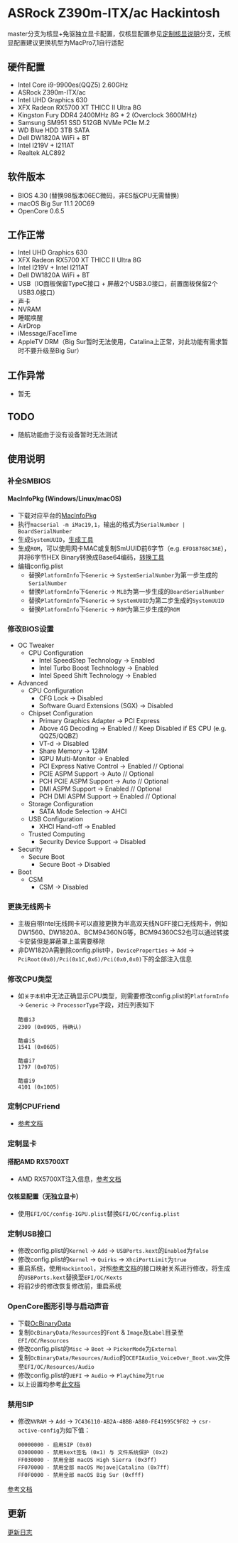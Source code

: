 # ASRock Z390m-ITX/ac Hackintosh

master分支为核显+免驱独立显卡配置，仅核显配置参见[定制核显说明](#仅核显配置无独立显卡)分支，无核显配置建议更换机型为MacPro7,1自行适配


## 硬件配置
- Intel Core i9-9900es(QQZ5) 2.60GHz
- ASRock Z390m-ITX/ac
- Intel UHD Graphics 630
- XFX Radeon RX5700 XT THICC II Ultra 8G
- Kingston Fury DDR4 2400MHz 8G * 2 (Overclock 3600MHz)
- Samsung SM951 SSD 512GB NVMe PCIe M.2
- WD Blue HDD 3TB SATA
- Dell DW1820A WiFi + BT
- Intel I219V + I211AT
- Realtek ALC892


## 软件版本
- BIOS 4.30 (替换98版本06EC微码，非ES版CPU无需替换)
- macOS Big Sur 11.1 20C69
- OpenCore 0.6.5


## 工作正常
- Intel UHD Graphics 630
- XFX Radeon RX5700 XT THICC II Ultra 8G
- Intel I219V + Intel I211AT
- Dell DW1820A WiFi + BT
- USB（IO面板保留TypeC接口 + 屏蔽2个USB3.0接口，前置面板保留2个USB3.0接口）
- 声卡
- NVRAM
- 睡眠唤醒
- AirDrop
- iMessage/FaceTime
- AppleTV DRM（Big Sur暂时无法使用，Catalina上正常，对此功能有需求暂时不要升级至Big Sur）


## 工作异常
- 暂无


## TODO
- 随航功能由于没有设备暂时无法测试


## 使用说明

### 补全SMBIOS

#### MacInfoPkg (Windows/Linux/macOS)
- 下载对应平台的[MacInfoPkg](https://github.com/acidanthera/MacInfoPkg/releases)
- 执行```macserial -m iMac19,1```，输出的格式为```SerialNumber | BoardSerialNumber```
- 生成```SystemUUID```，[生成工具](https://www.uuidgenerator.net/version4)
- 生成```ROM```，可以使用网卡MAC或复制SmUUID前6字节（e.g. ```EFD18768C3AE```），并将6字节HEX Binary转换成Base64编码，[转换工具](https://cryptii.com/pipes/binary-to-base64)
- 编辑config.plist
  - 替换```PlatformInfo```下```Generic``` -> ```SystemSerialNumber```为第一步生成的```SerialNumber```
  - 替换```PlatformInfo```下```Generic``` -> ```MLB```为第一步生成的```BoardSerialNumber```
  - 替换```PlatformInfo```下```Generic``` -> ```SystemUUID```为第二步生成的```SystemUUID```
  - 替换```PlatformInfo```下```Generic``` -> ```ROM```为第三步生成的```ROM```

### 修改BIOS设置
- OC Tweaker
  - CPU Configuration
    - Intel SpeedStep Technology -> Enabled
    - Intel Turbo Boost Technology -> Enabled
    - Intel Speed Shift Technology -> Enabled
- Advanced
  - CPU Configuration
    - CFG Lock -> Disabled
    - Software Guard Extensions (SGX) -> Disabled
  - Chipset Configuration
    - Primary Graphics Adapter -> PCI Express
    - Above 4G Decoding -> Enabled            // Keep Disabled if ES CPU (e.g. QQZ5/QQBZ)
    - VT-d -> Disabled
    - Share Memory -> 128M
    - IGPU Multi-Monitor -> Enabled
    - PCI Express Native Control -> Enabled   // Optional
    - PCIE ASPM Support -> Auto               // Optional
    - PCH PCIE ASPM Support -> Auto           // Optional
    - DMI ASPM Support -> Enabled             // Optional
    - PCH DMI ASPM Support -> Enabled         // Optional
  - Storage Configuration
    - SATA Mode Selection -> AHCI
  - USB Configuration
    - XHCI Hand-off -> Enabled
  - Trusted Computing
    - Security Device Support -> Disabled
- Security
  - Secure Boot
    - Secure Boot -> Disabled
- Boot
  - CSM
    - CSM -> Disabled

### 更换无线网卡
- 主板自带Intel无线网卡可以直接更换为半高双天线NGFF接口无线网卡，例如DW1560、DW1820A、BCM94360NG等，BCM94360CS2也可以通过转接卡安装但是屏蔽罩上盖需要移除
- 非DW1820A需删除config.plist中，```DeviceProperties``` -> ```Add``` -> ```PciRoot(0x0)/Pci(0x1C,0x6)/Pci(0x0,0x0)```下的全部注入信息

### 修改CPU类型
- 如```关于本机```中无法正确显示CPU类型，则需要修改config.plist的```PlatformInfo``` -> ```Generic``` -> ```ProcessorType```字段，对应列表如下
  ```
  酷睿i3
  2309 (0x0905, 待确认)

  酷睿i5
  1541 (0x0605)

  酷睿i7
  1797 (0x0705)

  酷睿i9
  4101 (0x1005)
  ```

### 定制CPUFriend
- [参考文档](Resources/CPU/README.md)

### 定制显卡

#### 搭配AMD RX5700XT
- AMD RX5700XT注入信息，[参考文档](Resources/GPU/README.md)

#### 仅核显配置（无独立显卡）
- 使用```EFI/OC/config-IGPU.plist```替换```EFI/OC/config.plist```


### 定制USB接口
- 修改config.plist的```Kernel``` -> ```Add``` -> ```USBPorts.kext```的```Enabled```为```false```
- 修改config.plist的```Kernel``` -> ```Quirks``` -> ```XhciPortLimit```为```true```
- 重启系统，使用```Hackintool```，对照[参考文档](Resources/USB/README.md)的接口映射关系进行修改，将生成的```USBPorts.kext```替换至```EFI/OC/Kexts```
- 将前2步的修改恢复修改前，重启系统

### OpenCore图形引导与启动声音
- 下载[OcBinaryData](https://github.com/acidanthera/OcBinaryData/archive/master.zip)
- 复制```OcBinaryData/Resources```的```Font``` & ```Image```及```Label```目录至```EFI/OC/Resources```
- 修改config.plist的```Misc``` -> ```Boot``` -> ```PickerMode```为```External```
- 复制```OcBinaryData/Resources/Audio```的```OCEFIAudio_VoiceOver_Boot.wav```文件至```EFI/OC/Resources/Audio```
- 修改config.plist的```UEFI``` -> ```Audio``` -> ```PlayChime```为```true```
- 以上设置均参考[此文档](https://dortania.github.io/OpenCore-Post-Install/cosmetic/gui.html)

### 禁用SIP
- 修改```NVRAM``` -> ```Add``` -> ```7C436110-AB2A-4BBB-A880-FE41995C9F82``` -> ```csr-active-config```为如下值：
  ```
  00000000 - 启用SIP (0x0)
  03000000 - 禁用kext签名 (0x1) 与 文件系统保护 (0x2)
  FF030000 - 禁用全部 macOS High Sierra (0x3ff)
  FF070000 - 禁用全部 macOS Mojave|Catalina (0x7ff)
  FF0F0000 - 禁用全部 macOS Big Sur (0xfff)
  ```
[参考文档](https://dortania.github.io/OpenCore-Install-Guide/troubleshooting/extended/post-issues.html#disabling-sip)


## 更新
[更新日志](CHANGELOG.md)